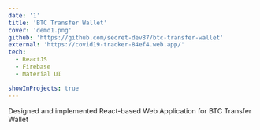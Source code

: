 ```yaml
---
date: '1'
title: 'BTC Transfer Wallet'
cover: 'demo1.png'
github: 'https://github.com/secret-dev87/btc-transfer-wallet'
external: 'https://covid19-tracker-84ef4.web.app/'
tech:
  - ReactJS
  - Firebase
  - Material UI

showInProjects: true
---
```


Designed and implemented React-based Web Application for BTC Transfer Wallet

